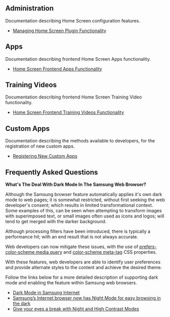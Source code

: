 ## Administration

Documentation describing Home Screen configuration features.

- [Managing Home Screen Plugin Functionality](./admin/README.md)

## Apps

Documentation describing frontend Home Screen Apps functionality.

- [Home Screen Frontend Apps Functionality](./apps/README.md)

## Training Videos

Documentation describing frontend Home Screen Training Video functionality.

- [Home Screen Frontend Training Videos Functionality](./train/README.md)

## Custom Apps

Documentation describing the methods available to developers, for the registration of new custom apps.

- [Registering New Custom Apps](./custom/README.md)

## Frequently Asked Questions

__What's The Deal With Dark Mode In The Samsung Web Browser?__

Although the Samsung browser feature automatically applies it's own dark mode to web pages; it is somewhat restricted, without first seeking the web developer's consent; which results in limited transformational context. Some examples of this, can be seen when attempting to transform images with superimposed text, or small images often used as icons and logos; will tend to get merged with the darker background.

Although processing filters have been introduced, there is typically a performance hit; with an end result that is not always accurate.

Web developers can now mitigate these issues, with the use of [prefers-color-scheme media query](https://developer.mozilla.org/en-US/docs/Web/CSS/@media/prefers-color-scheme) and [color-scheme meta-tag](https://www.w3.org/TR/css-color-adjust-1/) CSS properties.

With these features, web developers are able to identify user preferences and provide alternate styles to the content and achieve the desired theme.

Follow the links below for a more detailed description of supporting dark mode and enabling the feature within Samsung web browsers.

- [Dark Mode in Samsung Internet](https://developer.samsung.com/internet/blog/en/2020/12/15/dark-mode-in-samsung-internet)
- [Samsung’s Internet browser now has Night Mode for easy browsing in the dark](https://thenextweb.com/news/samsung-internet-night-mode)
- [Give your eyes a break with Night and High Contrast Modes](https://medium.com/samsung-internet-dev/samsung-internet-v6-2-now-stable-ab7f95ed8b4b)
